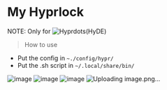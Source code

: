 # My Hyprlock

NOTE: Only for ![Hyprdots(HyDE)](github.com/prasanthrangan/hyprdots)

> How to use
- Put the config in `~./config/hypr/`
- Put the .sh script in `~/.local/share/bin/`

![image](https://github.com/user-attachments/assets/2b476513-a268-47ea-9440-6666a90632fa)
![image](https://github.com/user-attachments/assets/733e3c9e-9687-4d73-b67b-977d49f6336b)
![image](https://github.com/user-attachments/assets/21d8a337-bbaf-4756-9d60-33bdc721fc5f)
![Uploading image.png…]()
